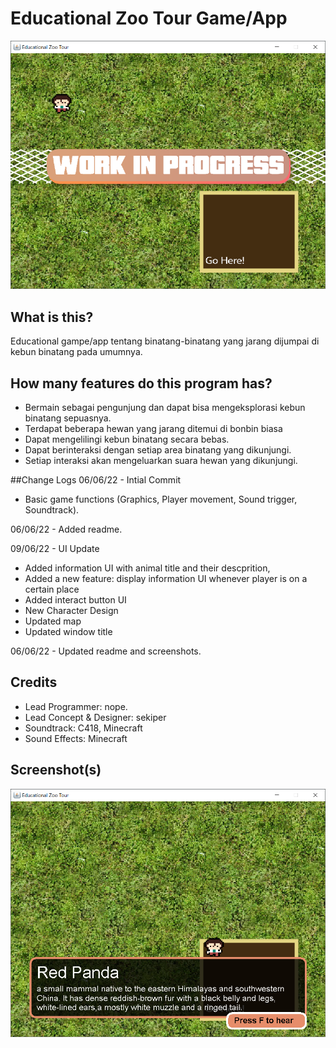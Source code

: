 # Educational Zoo Tour Game/App

![Img 1](screenshots/img1.png)
## What is this?
Educational gampe/app tentang binatang-binatang yang jarang
dijumpai di kebun binatang pada umumnya.

## How many features do this program has?
- Bermain sebagai pengunjung dan dapat bisa
  mengeksplorasi kebun binatang sepuasnya.
- Terdapat beberapa hewan yang jarang ditemui di bonbin biasa
- Dapat mengelilingi kebun binatang secara bebas.
- Dapat berinteraksi dengan setiap area binatang yang dikunjungi.
- Setiap interaksi akan mengeluarkan suara hewan yang dikunjungi.

##Change Logs
06/06/22 - Intial Commit
- Basic game functions (Graphics, Player movement, Sound trigger, Soundtrack).

06/06/22 - Added readme.

09/06/22 - UI Update
- Added information UI with animal title and their descprition, 
- Added a new feature: display information UI whenever player is on a certain place
- Added interact button UI
- New Character Design
- Updated map
- Updated window title

06/06/22 - Updated readme and screenshots.

## Credits
- Lead Programmer: nope.
- Lead Concept & Designer: sekiper
- Soundtrack: C418, Minecraft
- Sound Effects: Minecraft

## Screenshot(s)
![Img 2](screenshots/img2.png)